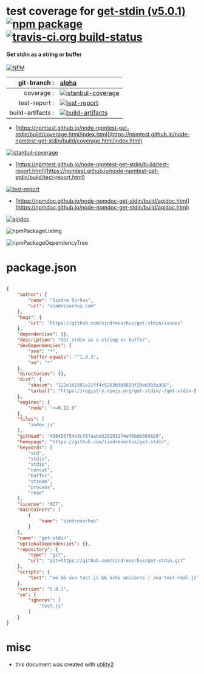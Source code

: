 # test coverage for  [get-stdin (v5.0.1)](https://github.com/sindresorhus/get-stdin)  [![npm package](https://img.shields.io/npm/v/npmtest-get-stdin.svg?style=flat-square)](https://www.npmjs.org/package/npmtest-get-stdin) [![travis-ci.org build-status](https://api.travis-ci.org/npmtest/node-npmtest-get-stdin.svg)](https://travis-ci.org/npmtest/node-npmtest-get-stdin)
#### Get stdin as a string or buffer

[![NPM](https://nodei.co/npm/get-stdin.png?downloads=true&downloadRank=true&stars=true)](https://www.npmjs.com/package/get-stdin)

| git-branch : | [alpha](https://github.com/npmtest/node-npmtest-get-stdin/tree/alpha)|
|--:|:--|
| coverage : | [![istanbul-coverage](https://npmtest.github.io/node-npmtest-get-stdin/build/coverage.badge.svg)](https://npmtest.github.io/node-npmtest-get-stdin/build/coverage.html/index.html)|
| test-report : | [![test-report](https://npmtest.github.io/node-npmtest-get-stdin/build/test-report.badge.svg)](https://npmtest.github.io/node-npmtest-get-stdin/build/test-report.html)|
| build-artifacts : | [![build-artifacts](https://npmtest.github.io/node-npmtest-get-stdin/glyphicons_144_folder_open.png)](https://github.com/npmtest/node-npmtest-get-stdin/tree/gh-pages/build)|

- [https://npmtest.github.io/node-npmtest-get-stdin/build/coverage.html/index.html](https://npmtest.github.io/node-npmtest-get-stdin/build/coverage.html/index.html)

[![istanbul-coverage](https://npmtest.github.io/node-npmtest-get-stdin/build/screenCapture.buildCi.browser.%252Ftmp%252Fbuild%252Fcoverage.lib.html.png)](https://npmtest.github.io/node-npmtest-get-stdin/build/coverage.html/index.html)

- [https://npmtest.github.io/node-npmtest-get-stdin/build/test-report.html](https://npmtest.github.io/node-npmtest-get-stdin/build/test-report.html)

[![test-report](https://npmtest.github.io/node-npmtest-get-stdin/build/screenCapture.buildCi.browser.%252Ftmp%252Fbuild%252Ftest-report.html.png)](https://npmtest.github.io/node-npmtest-get-stdin/build/test-report.html)

- [https://npmdoc.github.io/node-npmdoc-get-stdin/build/apidoc.html](https://npmdoc.github.io/node-npmdoc-get-stdin/build/apidoc.html)

[![apidoc](https://npmdoc.github.io/node-npmdoc-get-stdin/build/screenCapture.buildCi.browser.%252Ftmp%252Fbuild%252Fapidoc.html.png)](https://npmdoc.github.io/node-npmdoc-get-stdin/build/apidoc.html)

![npmPackageListing](https://npmtest.github.io/node-npmtest-get-stdin/build/screenCapture.npmPackageListing.svg)

![npmPackageDependencyTree](https://npmtest.github.io/node-npmtest-get-stdin/build/screenCapture.npmPackageDependencyTree.svg)



# package.json

```json

{
    "author": {
        "name": "Sindre Sorhus",
        "url": "sindresorhus.com"
    },
    "bugs": {
        "url": "https://github.com/sindresorhus/get-stdin/issues"
    },
    "dependencies": {},
    "description": "Get stdin as a string or buffer",
    "devDependencies": {
        "ava": "*",
        "buffer-equals": "^1.0.3",
        "xo": "*"
    },
    "directories": {},
    "dist": {
        "shasum": "122e161591e21ff4c52530305693f20e6393a398",
        "tarball": "https://registry.npmjs.org/get-stdin/-/get-stdin-5.0.1.tgz"
    },
    "engines": {
        "node": ">=0.12.0"
    },
    "files": [
        "index.js"
    ],
    "gitHead": "496456754b3cf8faabd320181374ef0bdb664820",
    "homepage": "https://github.com/sindresorhus/get-stdin",
    "keywords": [
        "std",
        "stdin",
        "stdio",
        "concat",
        "buffer",
        "stream",
        "process",
        "read"
    ],
    "license": "MIT",
    "maintainers": [
        {
            "name": "sindresorhus"
        }
    ],
    "name": "get-stdin",
    "optionalDependencies": {},
    "repository": {
        "type": "git",
        "url": "git+https://github.com/sindresorhus/get-stdin.git"
    },
    "scripts": {
        "test": "xo && ava test.js && echo unicorns | ava test-real.js"
    },
    "version": "5.0.1",
    "xo": {
        "ignores": [
            "test.js"
        ]
    }
}
```



# misc
- this document was created with [utility2](https://github.com/kaizhu256/node-utility2)
